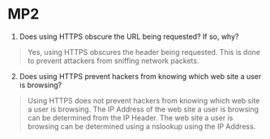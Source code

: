 # MP2

1. Does using HTTPS obscure the URL being requested?  If so, why?

> Yes, using HTTPS obscures the header being requested.  This is done to prevent attackers from sniffing network packets.

2. Does using HTTPS prevent hackers from knowing which web site a user is browsing?

> Using HTTPS does not prevent hackers from knowing which web site a user is browsing.  The IP Address of the web site a user is browsing can be determined from the IP Header.  The web site a user is browsing can be determined using a nslookup using the IP Address.
